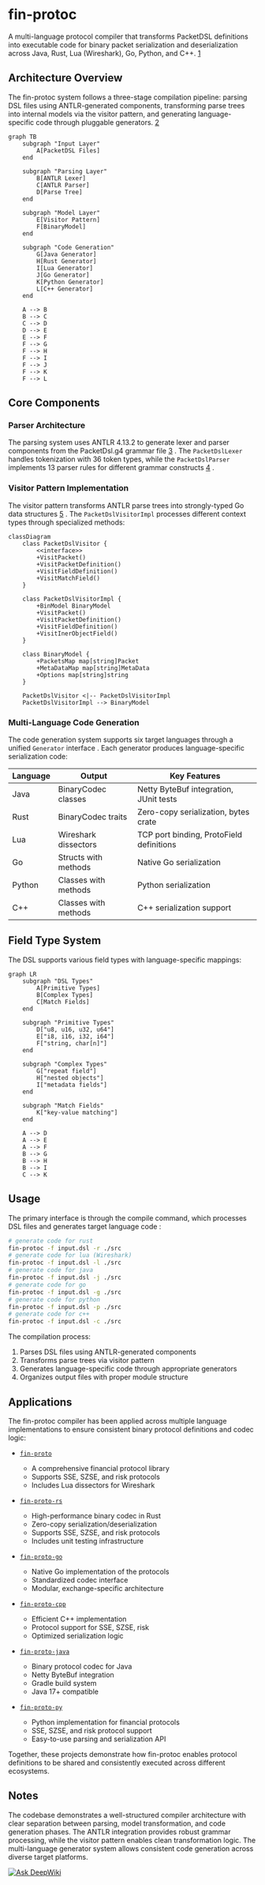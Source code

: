 # fin-protoc

A multi-language protocol compiler that transforms PacketDSL definitions into executable code for binary packet serialization and deserialization across Java, Rust, Lua (Wireshark), Go, Python, and C++. [1](#0-0)

## Architecture Overview

The fin-protoc system follows a three-stage compilation pipeline: parsing DSL files using ANTLR-generated components, transforming parse trees into internal models via the visitor pattern, and generating language-specific code through pluggable generators. [2](#0-1)

```mermaid
graph TB
    subgraph "Input Layer"
        A[PacketDSL Files]
    end

    subgraph "Parsing Layer"
        B[ANTLR Lexer]
        C[ANTLR Parser]
        D[Parse Tree]
    end

    subgraph "Model Layer"
        E[Visitor Pattern]
        F[BinaryModel]
    end

    subgraph "Code Generation"
        G[Java Generator]
        H[Rust Generator]
        I[Lua Generator]
        J[Go Generator]
        K[Python Generator]
        L[C++ Generator]
    end

    A --> B
    B --> C
    C --> D
    D --> E
    E --> F
    F --> G
    F --> H
    F --> I
    F --> J
    F --> K
    F --> L
```

## Core Components

### Parser Architecture

The parsing system uses ANTLR 4.13.2 to generate lexer and parser components from the PacketDsl.g4 grammar file [3](#0-2) . The `PacketDslLexer` handles tokenization with 36 token types, while the `PacketDslParser` implements 13 parser rules for different grammar constructs [4](#0-3) .

### Visitor Pattern Implementation

The visitor pattern transforms ANTLR parse trees into strongly-typed Go data structures [5](#0-4) . The `PacketDslVisitorImpl` processes different context types through specialized methods:

```mermaid
classDiagram
    class PacketDslVisitor {
        <<interface>>
        +VisitPacket()
        +VisitPacketDefinition()
        +VisitFieldDefinition()
        +VisitMatchField()
    }

    class PacketDslVisitorImpl {
        +BinModel BinaryModel
        +VisitPacket()
        +VisitPacketDefinition()
        +VisitFieldDefinition()
        +VisitInerObjectField()
    }

    class BinaryModel {
        +PacketsMap map[string]Packet
        +MetaDataMap map[string]MetaData
        +Options map[string]string
    }

    PacketDslVisitor <|-- PacketDslVisitorImpl
    PacketDslVisitorImpl --> BinaryModel
```

### Multi-Language Code Generation

The code generation system supports six target languages through a unified `Generator` interface . Each generator produces language-specific serialization code:

| Language | Output               | Key Features                             |
| -------- | -------------------- | ---------------------------------------- |
| Java     | BinaryCodec classes  | Netty ByteBuf integration, JUnit tests   |
| Rust     | BinaryCodec traits   | Zero-copy serialization, bytes crate     |
| Lua      | Wireshark dissectors | TCP port binding, ProtoField definitions |
| Go       | Structs with methods | Native Go serialization                  |
| Python   | Classes with methods | Python serialization                     |
| C++      | Classes with methods | C++ serialization support                |

## Field Type System

The DSL supports various field types with language-specific mappings:

```mermaid
graph LR
    subgraph "DSL Types"
        A[Primitive Types]
        B[Complex Types]
        C[Match Fields]
    end

    subgraph "Primitive Types"
        D["u8, u16, u32, u64"]
        E["i8, i16, i32, i64"]
        F["string, char[n]"]
    end

    subgraph "Complex Types"
        G["repeat field"]
        H["nested objects"]
        I["metadata fields"]
    end

    subgraph "Match Fields"
        K["key-value matching"]
    end

    A --> D
    A --> E
    A --> F
    B --> G
    B --> H
    B --> I
    C --> K
```

## Usage

The primary interface is through the compile command, which processes DSL files and generates target language code :

```bash
# generate code for rust
fin-protoc -f input.dsl -r ./src
# generate code for lua (Wireshark)
fin-protoc -f input.dsl -l ./src
# generate code for java
fin-protoc -f input.dsl -j ./src
# generate code for go
fin-protoc -f input.dsl -g ./src
# generate code for python
fin-protoc -f input.dsl -p ./src
# generate code for c++
fin-protoc -f input.dsl -c ./src
```

The compilation process:

1. Parses DSL files using ANTLR-generated components
2. Transforms parse trees via visitor pattern
3. Generates language-specific code through appropriate generators
4. Organizes output files with proper module structure

## Applications

The fin-protoc compiler has been applied across multiple language implementations to ensure consistent binary protocol definitions and codec logic:

- [`fin-proto`](https://github.com/xinchentechnote/fin-proto)
  - A comprehensive financial protocol library
  - Supports SSE, SZSE, and risk protocols
  - Includes Lua dissectors for Wireshark

- [`fin-proto-rs`](https://github.com/xinchentechnote/fin-proto-rs)

  - High-performance binary codec in Rust
  - Zero-copy serialization/deserialization
  - Supports SSE, SZSE, and risk protocols
  - Includes unit testing infrastructure

- [`fin-proto-go`](https://github.com/xinchentechnote/fin-proto-go)

  - Native Go implementation of the protocols
  - Standardized codec interface
  - Modular, exchange-specific architecture

- [`fin-proto-cpp`](https://github.com/xinchentechnote/fin-proto-cpp)

  - Efficient C++ implementation
  - Protocol support for SSE, SZSE, risk
  - Optimized serialization logic

- [`fin-proto-java`](https://github.com/xinchentechnote/fin-proto-java)

  - Binary protocol codec for Java
  - Netty ByteBuf integration
  - Gradle build system
  - Java 17+ compatible

- [`fin-proto-py`](https://github.com/xinchentechnote/fin-proto-py)

  - Python implementation for financial protocols
  - SSE, SZSE, and risk protocol support
  - Easy-to-use parsing and serialization API

Together, these projects demonstrate how fin-protoc enables protocol definitions to be shared and consistently executed across different ecosystems.

## Notes

The codebase demonstrates a well-structured compiler architecture with clear separation between parsing, model transformation, and code generation phases. The ANTLR integration provides robust grammar processing, while the visitor pattern enables clean transformation logic. The multi-language generator system allows consistent code generation across diverse target platforms.

[![Ask DeepWiki](https://deepwiki.com/badge.svg)](https://deepwiki.com/xinchentechnote/fin-protoc)
